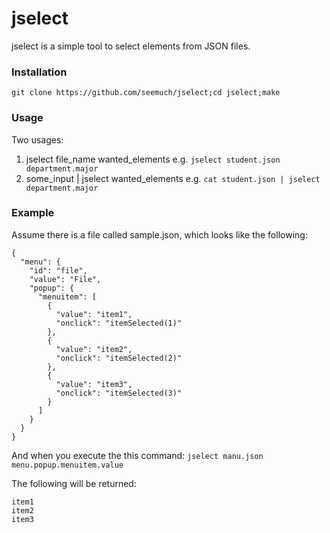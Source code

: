 # jselect

jselect is a simple tool to select elements from JSON files.


### Installation
```git clone https://github.com/seemuch/jselect;cd jselect;make```


### Usage
Two usages:

1. jselect file_name wanted_elements  e.g. ```jselect student.json department.major```
2. some_input | jselect wanted_elements  e.g. ```cat student.json | jselect department.major```

### Example
Assume there is a file called sample.json, which looks like the following:
```
{
  "menu": {
    "id": "file",
    "value": "File",
    "popup": {
      "menuitem": [
        {
          "value": "item1",
          "onclick": "itemSelected(1)"
        },
        {
          "value": "item2",
          "onclick": "itemSelected(2)"
        },
        {
          "value": "item3",
          "onclick": "itemSelected(3)"
        }
      ]
    }
  }
}
```

And when you execute the this command:
```jselect manu.json menu.popup.menuitem.value```

The following will be returned:
```
item1
item2
item3
```
